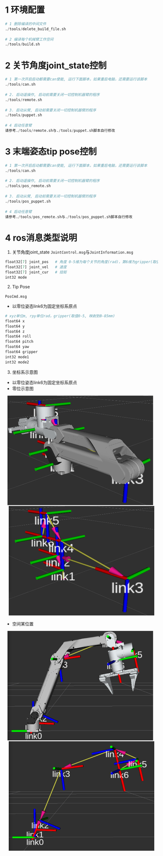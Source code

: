 # 1 环境配置

~~~python
# 1 删除编译的中间文件
./tools/delete_build_file.sh

# 2 编译每个机械臂工作空间
./tools/build.sh
~~~



# 2 关节角度joint_state控制
~~~python
# 1 第一次开启启动都需要can使能, 运行下面脚本，如果重启电脑，还需要运行该脚本
./tools/can.sh

# 2. 启动遥操作, 启动前需要关闭一切控制机器臂的程序
./tools/remote.sh

# 3. 启动从臂, 启动前需要关闭一切控制机器臂的程序
./tools/puppet.sh

# 4 启动任意臂
请参考./tools/remote.sh与./tools/puppet.sh脚本自行修改
~~~


# 3 末端姿态tip pose控制

~~~python
# 1 第一次开启启动都需要can使能, 运行下面脚本，如果重启电脑，还需要运行该脚本
./tools/can.sh

# 2. 启动遥操作, 启动前需要关闭一切控制机器臂的程序
./tools/pos_remote.sh

# 3. 启动从臂, 启动前需要关闭一切控制机器臂的程序
./tools/pos_puppet.sh

# 4 启动任意臂
请参考./tools/pos_remote.sh与./tools/pos_puppet.sh脚本自行修改
~~~

# 4 ros消息类型说明

1. 关节角度joint_state
`JointControl.msg`与`JointInformation.msg`
~~~python
float32[7] joint_pos   # 角度 0-5维为每个关节的角度(rad)，第6维为gripper(取值0-5, 映射到0-85mm)
float32[7] joint_vel   # 速度
float32[7] joint_cur   # 扭矩
int32 mode
~~~

2. Tip Pose

`PosCmd.msg`
+ 以零位姿态link6为固定坐标系原点
~~~python
# xyz单位m, rpy单位rad，gripper(取值0-5, 映射到0-85mm)
float64 x                  
float64 y
float64 z
float64 roll
float64 pitch
float64 yaw
float64 gripper
int32 mode1
int32 mode2
~~~

3. 坐标系示意图

+ 以零位姿态link6为固定坐标系原点
+ 零位示意图
<p align="center">
  <img src="./tools/3.jpg" width="480" height="360" />
  &nbsp;
  <img src="./tools/4.jpg" width="480" height="360" />
</p>

+ 空间某位置
<p align="center">
  <img src="./tools/1.jpg" width="480" height="360" />
  &nbsp;
  <img src="./tools/2.jpg" width="480" height="360" />
</p>

